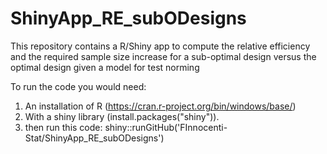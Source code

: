 # ShinyApp_RE_subODesigns
This repository contains a R/Shiny app to compute the relative efficiency and the required sample size increase for a sub-optimal design versus the optimal design given a model for test norming

To run the code you would need:

1. An installation of R (https://cran.r-project.org/bin/windows/base/)
2. With a shiny library (install.packages("shiny")).
3. then run this code:
shiny::runGitHub('FInnocenti-Stat/ShinyApp_RE_subODesigns')
